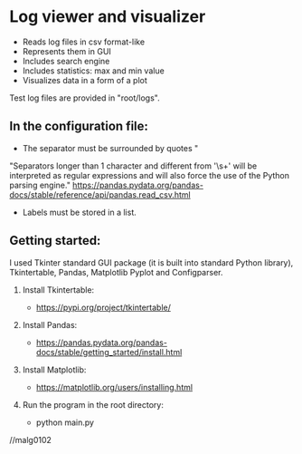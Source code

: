 # Log viewer and visualizer

- Reads log files in csv format-like
- Represents them in GUI
- Includes search engine
- Includes statistics: max and min value 
- Visualizes data in a form of a plot

Test log files are provided in "root/logs".

## In the configuration file: 
- The separator must be surrounded by quotes "

"Separators longer than 1 character and different from '\s+' will be interpreted as regular expressions and will also force the use of the Python parsing engine." https://pandas.pydata.org/pandas-docs/stable/reference/api/pandas.read_csv.html
- Labels must be stored in a list.

## Getting started:

I used Tkinter standard GUI package (it is built into standard Python library), Tkintertable, Pandas, Matplotlib Pyplot and Configparser.

1. Install Tkintertable:
    - https://pypi.org/project/tkintertable/

2. Install Pandas:
    - https://pandas.pydata.org/pandas-docs/stable/getting_started/install.html

3. Install Matplotlib:
    - https://matplotlib.org/users/installing.html

4. Run the program in the root directory: 
    - python main.py

//malg0102



